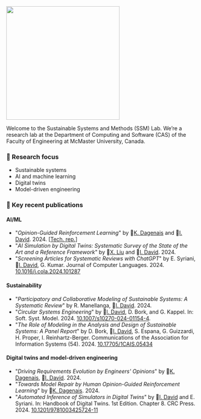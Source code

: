 <img src="https://istvandavid.com/wp-content/uploads/2023/11/ssm-full-768x126.png" width="300"/>

Welcome to the Sustainable Systems and Methods (SSM) Lab. We’re a research lab at the Department of Computing and Software (CAS) of the Faculty of Engineering at McMaster University, Canada.

### :telescope: Research focus
- Sustainable systems
- AI and machine learning
- Digital twins
- Model-driven engineering

### :page_with_curl: Key recent publications
#### AI/ML
- "_Opinion-Guided Reinforcement Learning_" by :bust_in_silhouette:[K. Dagenais](https://github.com/dagenaik) and :bust_in_silhouette:[I. David](https://istvandavid.com/). 2024. [[Tech. rep.](https://arxiv.org/abs/2405.17287)]
- "_AI Simulation by Digital Twins: Systematic Survey of the State of the Art and a Reference Framework_" by :bust_in_silhouette:[X. Liu](https://github.com/sharonlll) and :bust_in_silhouette:[I. David](https://istvandavid.com/). 2024.
- "_Screening Articles for Systematic Reviews with ChatGPT_" by E. Syriani, :bust_in_silhouette:[I. David](https://istvandavid.com/), G. Kumar. Journal of Computer Languages. 2024. [10.1016/j.cola.2024.101287](https://doi.org/10.1016/j.cola.2024.101287)

#### Sustainability
- "_Participatory and Collaborative Modeling of Sustainable Systems: A Systematic Review_" by R. Manellanga, :bust_in_silhouette:[I. David](https://istvandavid.com/). 2024.
- "_Circular Systems Engineering_" by :bust_in_silhouette:[I. David](https://istvandavid.com/), D. Bork, and G. Kappel. In: Soft. Syst. Model. 2024. [10.1007/s10270-024-01154-4](https://doi.org/10.1007/s10270-024-01154-4).
- "_The Role of Modeling in the Analysis and Design of Sustainable Systems: A Panel Report_" by D. Bork, :bust_in_silhouette:[I. David](https://istvandavid.com/), S. Espana, G. Guizzardi, H. Proper, I. Reinhartz-Berger. Communications of the Association for Information Systems (54). 2024. [10.17705/1CAIS.05434](https://aisel.aisnet.org/cais/vol54/iss1/41/)

#### Digital twins and model-driven engineering
- "_Driving Requirements Evolution by Engineers' Opinions_" by :bust_in_silhouette:[K. Dagenais](https://github.com/dagenaik), :bust_in_silhouette:[I. David](https://istvandavid.com/). 2024.
- "_Towards Model Repair by Human Opinion-Guided Reinforcement Learning_" by :bust_in_silhouette:[K. Dagenais](https://github.com/dagenaik). 2024.
- "_Automated Inference of Simulators in Digital Twins_" by :bust_in_silhouette:[I. David](https://istvandavid.com/) and E. Syriani. In: Handbook of Digital Twins. 1st Edition. Chapter 8. CRC Press. 2024. [10.1201/9781003425724-11](https://doi.org/10.1201/9781003425724-11)
